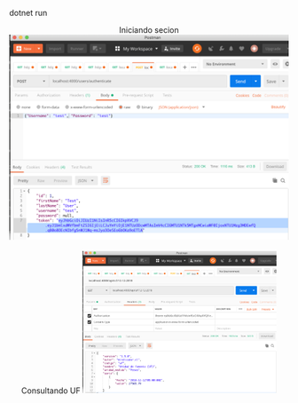 dotnet run

<p align="center">
    Iniciando secion
  <img src="https://raw.githubusercontent.com/luismiguelbravo/dotnet-webapi/master/login9384.png" width="980" title="hover text">
  <br><br>
  Consultando UF
  <img src="https://raw.githubusercontent.com/luismiguelbravo/dotnet-webapi/master/consultando_uf098.png" width="350" alt="accessibility text">
</p>